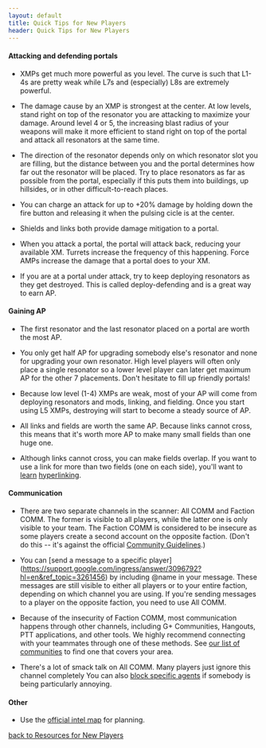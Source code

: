 ```yaml
---
layout: default
title: Quick Tips for New Players
header: Quick Tips for New Players
---
```


#### Attacking and defending portals

* XMPs get much more powerful as you level.  The curve is such that L1-4s are pretty weak while L7s and (especially) L8s
  are extremely powerful.

* The damage cause by an XMP is strongest at the center.  At low levels, stand right on top of the resonator you are 
  attacking to maximize your damage.  Around level 4 or 5, the increasing blast radius of your weapons will make it more
  efficient to stand right on top of the portal and attack all resonators at the same time.

* The direction of the resonator depends only on which resonator slot you are filling, but the distance between you and
  the portal determines how far out the resonator will be placed.  Try to place resonators as far as possible from the
  portal, especially if this puts them into buildings, up hillsides, or in other difficult-to-reach places.

* You can charge an attack for up to +20% damage by holding down the fire button and releasing it when the pulsing cicle
  is at the center.

* Shields and links both provide damage mitigation to a portal.

* When you attack a portal, the portal will attack back, reducing your available XM.  Turrets increase the frequency of
  this happening.  Force AMPs increase the damage that a portal does to your XM.

* If you are at a portal under attack, try to keep deploying resonators as they get destroyed.  This is called 
  deploy-defending and is a great way to earn AP.

#### Gaining AP

* The first resonator and the last resonator placed on a portal are worth the most AP.

* You only get half AP for upgrading somebody else's resonator and none for upgrading your own resonator.  High level
  players will often only place a single resonator so a lower level player can later get maximum AP for the other 7
  placements.  Don't hesitate to fill up friendly portals!

* Because low level (1-4) XMPs are weak, most of your AP will come from deploying resonators and mods, linking, and
  fielding.  Once you start using L5 XMPs, destroying will start to become a steady source of AP.

* All links and fields are worth the same AP.  Because links cannot cross, this means that it's worth more AP to make many
  small fields than one huge one.

* Although links cannot cross, you can make fields overlap.  If you want to use a link for more than two fields (one on
  each side), you'll want to [learn](http://youtu.be/rkugS47h0j8) [hyperlinking](http://youtu.be/priezq6Dm4Y).

#### Communication

* There are two separate channels in the scanner: All COMM and Faction COMM.  The former is visible to all players, while
  the latter one is only visible to your team.  The Faction COMM is considered to be insecure as some players create a
  second account on the opposite faction.  (Don't do this -- it's against the official [Community 
  Guidelines](https://support.google.com/ingress/answer/2808360).)

* You can [send a message to a specific player] (https://support.google.com/ingress/answer/3096792?hl=en&ref_topic=3261456)
  by including @name in your message.  These messages are still visible to either all players or to your entire faction,
  depending on which channel you are using.  If you're sending messages to a player on the opposite faction, you need to
  use All COMM.

* Because of the insecurity of Faction COMM, most communication happens through other channels, including G+ Communities,
  Hangouts, PTT applications, and other tools.  We highly recommend connecting with your teammates through one of these
  methods.  See [our list of communities](/) to find one that covers your area.

* There's a lot of smack talk on All COMM.  Many players just ignore this channel completely  You can also [block
  specific agents](https://support.google.com/ingress/answer/4382615?hl=en&ref_topic=3261456) if somebody is being
  particularly annoying.

#### Other

* Use the [official intel map](https://www.ingress.com/intel) for planning.

[back to Resources for New Players](/help/)
